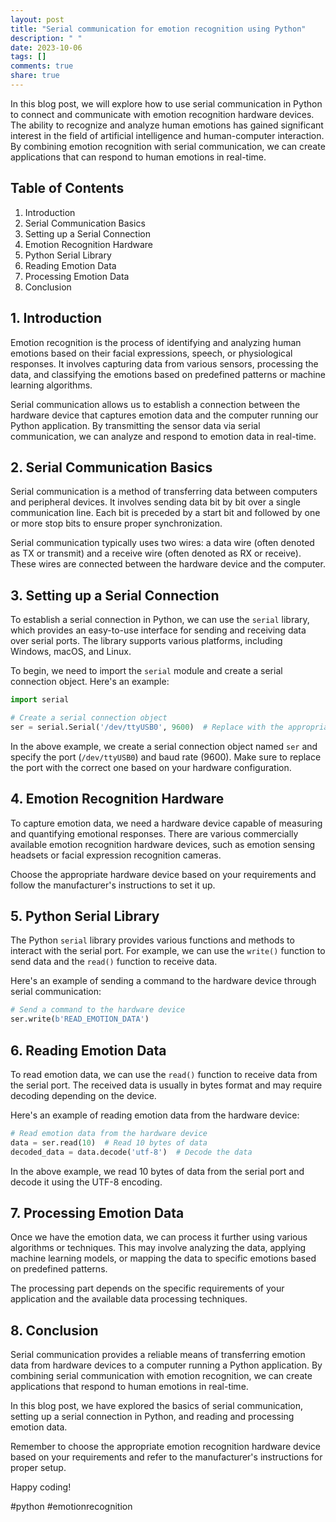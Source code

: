 ```yaml
---
layout: post
title: "Serial communication for emotion recognition using Python"
description: " "
date: 2023-10-06
tags: []
comments: true
share: true
---
```


In this blog post, we will explore how to use serial communication in Python to connect and communicate with emotion recognition hardware devices. The ability to recognize and analyze human emotions has gained significant interest in the field of artificial intelligence and human-computer interaction. By combining emotion recognition with serial communication, we can create applications that can respond to human emotions in real-time.

## Table of Contents
1. Introduction
2. Serial Communication Basics
3. Setting up a Serial Connection
4. Emotion Recognition Hardware
5. Python Serial Library
6. Reading Emotion Data
7. Processing Emotion Data
8. Conclusion

## 1. Introduction

Emotion recognition is the process of identifying and analyzing human emotions based on their facial expressions, speech, or physiological responses. It involves capturing data from various sensors, processing the data, and classifying the emotions based on predefined patterns or machine learning algorithms.

Serial communication allows us to establish a connection between the hardware device that captures emotion data and the computer running our Python application. By transmitting the sensor data via serial communication, we can analyze and respond to emotion data in real-time.

## 2. Serial Communication Basics

Serial communication is a method of transferring data between computers and peripheral devices. It involves sending data bit by bit over a single communication line. Each bit is preceded by a start bit and followed by one or more stop bits to ensure proper synchronization.

Serial communication typically uses two wires: a data wire (often denoted as TX or transmit) and a receive wire (often denoted as RX or receive). These wires are connected between the hardware device and the computer.

## 3. Setting up a Serial Connection

To establish a serial connection in Python, we can use the `serial` library, which provides an easy-to-use interface for sending and receiving data over serial ports. The library supports various platforms, including Windows, macOS, and Linux.

To begin, we need to import the `serial` module and create a serial connection object. Here's an example:

```python
import serial

# Create a serial connection object
ser = serial.Serial('/dev/ttyUSB0', 9600)  # Replace with the appropriate port and baud rate
```

In the above example, we create a serial connection object named `ser` and specify the port (`/dev/ttyUSB0`) and baud rate (9600). Make sure to replace the port with the correct one based on your hardware configuration.

## 4. Emotion Recognition Hardware

To capture emotion data, we need a hardware device capable of measuring and quantifying emotional responses. There are various commercially available emotion recognition hardware devices, such as emotion sensing headsets or facial expression recognition cameras.

Choose the appropriate hardware device based on your requirements and follow the manufacturer's instructions to set it up.

## 5. Python Serial Library

The Python `serial` library provides various functions and methods to interact with the serial port. For example, we can use the `write()` function to send data and the `read()` function to receive data.

Here's an example of sending a command to the hardware device through serial communication:

```python
# Send a command to the hardware device
ser.write(b'READ_EMOTION_DATA')
```

## 6. Reading Emotion Data

To read emotion data, we can use the `read()` function to receive data from the serial port. The received data is usually in bytes format and may require decoding depending on the device.

Here's an example of reading emotion data from the hardware device:

```python
# Read emotion data from the hardware device
data = ser.read(10)  # Read 10 bytes of data
decoded_data = data.decode('utf-8')  # Decode the data
```

In the above example, we read 10 bytes of data from the serial port and decode it using the UTF-8 encoding.

## 7. Processing Emotion Data

Once we have the emotion data, we can process it further using various algorithms or techniques. This may involve analyzing the data, applying machine learning models, or mapping the data to specific emotions based on predefined patterns.

The processing part depends on the specific requirements of your application and the available data processing techniques.

## 8. Conclusion

Serial communication provides a reliable means of transferring emotion data from hardware devices to a computer running a Python application. By combining serial communication with emotion recognition, we can create applications that respond to human emotions in real-time.

In this blog post, we have explored the basics of serial communication, setting up a serial connection in Python, and reading and processing emotion data.

Remember to choose the appropriate emotion recognition hardware device based on your requirements and refer to the manufacturer's instructions for proper setup.

Happy coding!

\#python \#emotionrecognition